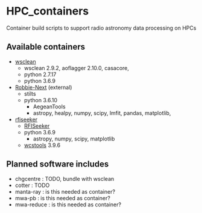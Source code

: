 # HPC_containers
Container build scripts to support radio astronomy data processing on HPCs


## Available containers

- [wsclean](https://hub.docker.com/repository/docker/paulhancock/wsclean)
  - wsclean 2.9.2, aoflagger 2.10.0, casacore, 
  - python 2.7.17
  - python 3.6.9
- [Robbie-Next](https://hub.docker.com/r/paulhancock/robbie-next) (external)
  - stilts
  - python 3.6.10
    - AegeanTools
    - astropy, healpy, numpy, scipy, lmfit, pandas, matplotlib, 
- [rfiseeker](https://hub.docker.com/r/paulhancock/rfiseeker)
  - [RFISeeker](https://github.com/StevePrabu/RFISeeker/blob/master/RFISeeker)
  - python 3.6.9
     - astropy, numpy, scipy, matplotlib
  - [wcstools](http://tdc-www.harvard.edu/wcstools/) 3.9.6

## Planned software includes

- chgcentre : TODO, bundle with wsclean
- cotter : TODO
- manta-ray : is this needed as container?
- mwa-pb : is this needed as container?
- mwa-reduce : is this needed as container?

